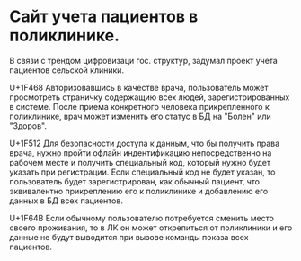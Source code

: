 # Сайт учета пациентов в поликлинике.   

  В связи с трендом цифровизаци гос. структур, задумал проект учета пациентов сельской клиники.   
  
 U+1F468 Авторизовавшись в качестве врача, пользователь может просмотреть страничку содержащию всех людей, зарегистрированных в системе. После приема конкретного человека прикрепленного к поликлинике, врач может изменить его статус в БД на "Болен" или "Здоров". 
  
  U+1F512 Для безопасности доступа к данным, что бы получить права врача, нужно пройти офлайн индентификацию непосредственно на рабочем месте и получить специальный код, который нужно будет указать при регистрации. Если специальный код не будет указан, то пользователь будет зарегистрирован, как обычный пациент, что эквивалентно прикреплению его к поликлинике и добавлению его данных в БД всех пациентов.
  
 U+1F64B Если обычному пользователю потребуется сменить место своего проживания, то в ЛК он может открепиться от поликлиники и его данные не будут выводится при вызове команды показа всех пациентов.
